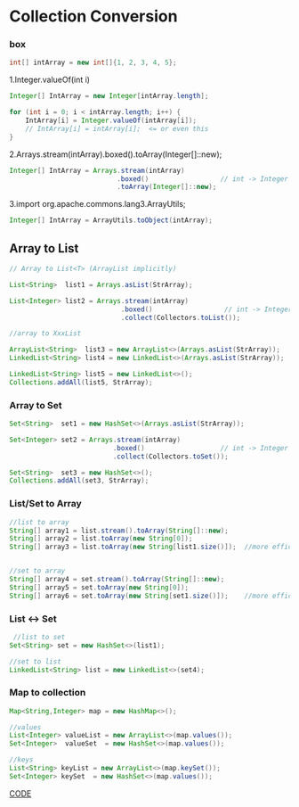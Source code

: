 # Collection Conversion


### box

```java
int[] intArray = new int[]{1, 2, 3, 4, 5};
```

1.Integer.valueOf(int i)

```java
Integer[] IntArray = new Integer[intArray.length];

for (int i = 0; i < intArray.length; i++) {
    IntArray[i] = Integer.valueOf(intArray[i]);
    // IntArray[i] = intArray[i];  <= or even this
}
```

2.Arrays.stream(intArray).boxed().toArray(Integer[]::new);

```java
Integer[] IntArray = Arrays.stream(intArray)
                           .boxed()                  // int -> Integer
                           .toArray(Integer[]::new);
```

3.import org.apache.commons.lang3.ArrayUtils;

```java
Integer[] IntArray = ArrayUtils.toObject(intArray);
```


## Array to List

```java
// Array to List<T> (ArrayList implicitly)

List<String>  list1 = Arrays.asList(StrArray);

List<Integer> list2 = Arrays.stream(intArray)
                            .boxed()                  // int -> Integer
                            .collect(Collectors.toList());

//array to XxxList

ArrayList<String>  list3 = new ArrayList<>(Arrays.asList(StrArray));
LinkedList<String> list4 = new LinkedList<>(Arrays.asList(StrArray));

LinkedList<String> list5 = new LinkedList<>();
Collections.addAll(list5, StrArray);
```


### Array to Set

```java
Set<String>  set1 = new HashSet<>(Arrays.asList(StrArray));

Set<Integer> set2 = Arrays.stream(intArray)
                          .boxed()                   // int -> Integer
                          .collect(Collectors.toSet());

Set<String>  set3 = new HashSet<>();
Collections.addAll(set3, StrArray);
```


### List/Set to Array

```java
//list to array
String[] array1 = list.stream().toArray(String[]::new);
String[] array2 = list.toArray(new String[0]);
String[] array3 = list.toArray(new String[list1.size()]);  //more efficient


//set to array
String[] array4 = set.stream().toArray(String[]::new);
String[] array5 = set.toArray(new String[0]);
String[] array6 = set.toArray(new String[set1.size()]);    //more efficient
```


### List <-> Set

```java
 //list to set
Set<String> set = new HashSet<>(list1);

//set to list
LinkedList<String> list = new LinkedList<>(set4);
```


### Map to collection

```java
Map<String,Integer> map = new HashMap<>();

//values
List<Integer> valueList = new ArrayList<>(map.values());
Set<Integer>  valueSet  = new HashSet<>(map.values());

//keys
List<String> keyList = new ArrayList<>(map.keySet());
Set<Integer> keySet  = new HashSet<>(map.values());
```

[CODE](https://github.com/guyc1812/Tony/blob/master/src/main/java/com/avengers/tony/JavaBasic/collection/collection/convert)